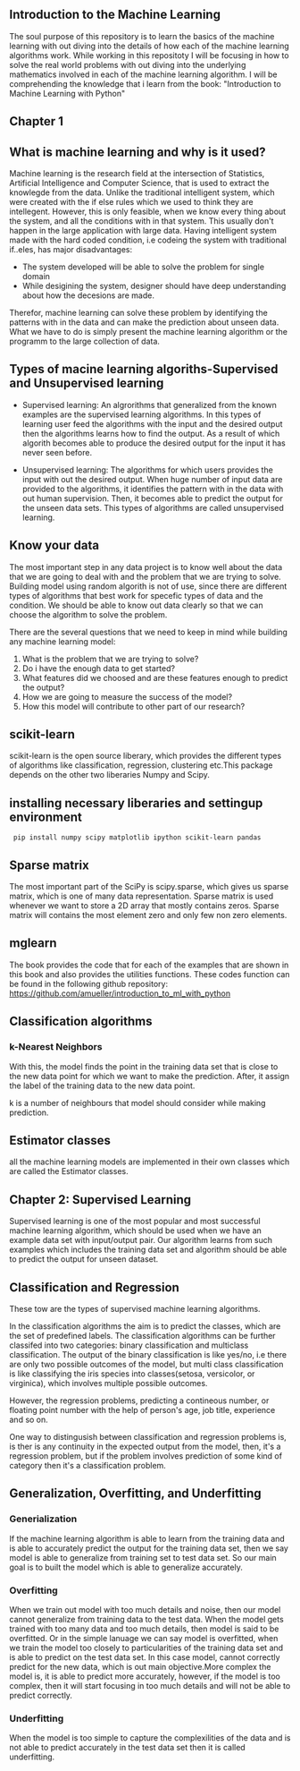 ## Introduction to the Machine Learning
The soul purpose of this repository is to learn the basics of the machine learning with out diving into the details of how
each of the machine learning algorithms work. While working in this repositoty I will be focusing in how to solve the real world 
problems with out diving into the underlying mathematics involved in each of the machine learning algorithm. I will be comprehending the knowledge that i learn from the book: "Introduction to Machine Learning with Python"

## Chapter 1

## What is machine learning and why is it used?
Machine learning is the research field at the intersection of Statistics, Artificial Intelligence and Computer Science, that is used to extract the knowlegde from the data. Unlike the traditional intelligent system, which were created with the if else rules
which we used to think they are intellegent. However, this is only feasible, when we know every thing about the system, and all the 
conditions with in that system. This usually don't happen in the large application with large data. Having intelligent system made with the hard coded condition, i.e codeing the system with traditional if..eles, has major disadvantages:
* The system developed will be able to solve the problem for single domain
* While desigining the system, designer should have deep understanding about how the decesions are made.

Therefor, machine learning can solve these problem by identifying the patterns with in the data and can make the prediction about unseen data. What we have  to do is simply present the machine learning algorithm or the programm to the large collection of data.


## Types of macine learning algoriths-Supervised and Unsupervised  learning
* Supervised learning: An algrorithms that generalized from the known examples are the supervised learning algorithms. In this types of learning user feed the algorithms with the input and the desired output then the algorithms learns how to find the output.
As a result of which algorith becomes able to produce the desired output for the input it has never seen before.

* Unsupervised learning: The algorithms for which users provides the input with out the desired output. When huge number of input data are provided to the algorithms, it identifies the pattern with in the data with out human supervision. Then, it becomes able to predict the output for the unseen data sets. This types of algorithms are called unsupervised learning.

## Know your data
The most important step in any data project is to know well about the data that we are going to deal with and the problem that we are trying to solve. Building model using random algorith is not of use, since there are different types of algorithms that best work for specefic types of data and the condition. We should be able to know out data clearly so that we can choose the algorithm to solve the problem.

There are the several questions that we need to keep in mind while building any machine learning model:
1. What is the problem that we are trying to solve?
2. Do i have the enough data to get started?
3. What features did we choosed and are these features enough to predict the output?
4. How we are going to measure the success of the model?
5. How this model will contribute to other part of our research?

## scikit-learn
scikit-learn is the open source liberary, which provides the different types of algorithms like classification, regression, clustering etc.This package depends on the other two liberaries Numpy and Scipy. 

## installing necessary liberaries and settingup environment
     pip install numpy scipy matplotlib ipython scikit-learn pandas


## Sparse matrix
The most important part of the SciPy is scipy.sparse, which gives us sparse matrix, which is one of many data representation. Sparse matrix is used whenever we want to store a 2D array that mostly contains zeros. Sparse matrix will contains the most element zero and only few non zero elements.

## mglearn
The book provides the code that for each of the examples that are shown in this book and also provides the utilities functions. These codes function can be found in the following github repository:
https://github.com/amueller/introduction_to_ml_with_python


## Classification algorithms

### k-Nearest Neighbors
With this, the model finds the point in the training data set that is close to the new data point for which we want to make the prediction. After, it assign the label of the training data to the new data point.

k is a number of neighbours that model should consider while making prediction.


## Estimator classes
all the machine learning models are implemented in their own classes which are called the Estimator classes.



## Chapter 2: Supervised Learning
Supervised learning is one of the most popular and most successful machine learning algorithm, which should be used when we have an example data set with input/output pair. Our algorithm learns from such examples which includes the training data set and algorithm should be able to predict the output for unseen dataset.

## Classification and Regression
These tow are the types of supervised machine learning algorithms. 

In the classification algorithms the aim is to predict the classes, which are the set of predefined labels. The classification algorithms can be further classifed into two categories: binary classification and multiclass classification. The output of the binary classification is like yes/no, i.e there are only two possible outcomes of the model, but multi class classification is like classifying the iris species into classes(setosa, versicolor, or virginica), which involves multiple possible outcomes.

However, the regression problems, predicting a contineous number, or floating point number with the help of person's age, job title, experience and so on. 

One way to distingusish between classification and regression problems is, is ther is any continuity in the expected output from the model, then, it's a regression problem, but if the problem involves prediction of some kind of category then it's a classification problem. 

## Generalization, Overfitting, and Underfitting

### Generialization
If the machine learning algorithm is able to learn from the training data and is able to accurately predict the output for the training data set, then we say model is able to generalize from training set to test data set. So our main goal is to built the model which is able to generalize accurately.

### Overfitting

When we  train out model with too much details and noise, then our model cannot generalize from training data to the test data. When the model gets trained with too many data and too much details, then model is said to be overfitted. Or in the simple lanuage we can say model is overfitted, when we train the model too closely to particularities of the training data set and is able to predict on the test data set. In this case model, cannot correctly predict for the new data, which is out main objective.More complex the model is, it is able to predict more accurately, however, if the model is too complex, then it will start focusing in too much details and will not be able to predict correctly.

### Underfitting
When the model is too simple to capture the complexilities of the data and is not able to predict accurately in the test data set then it is called underfitting.






